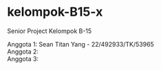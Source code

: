 # kelompok-B15-x
Senior Project Kelompok B-15<br />

Anggota 1: Sean Titan Yang - 22/492933/TK/53965<br />
Anggota 2:<br />
Anggota 3:<br />
